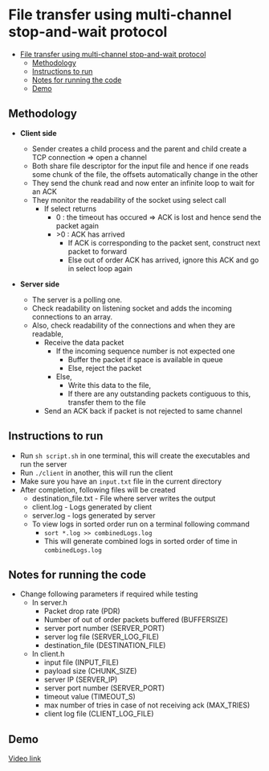 # File transfer using multi-channel stop-and-wait protocol

- [File transfer using multi-channel stop-and-wait protocol](#file-transfer-using-multi-channel-stop-and-wait-protocol)
  - [Methodology](#methodology)
  - [Instructions to run](#instructions-to-run)
  - [Notes for running the code](#notes-for-running-the-code)
  - [Demo](#demo)

## Methodology

- **Client side**
  - Sender creates a child process and the parent and child create a TCP connection => open a channel
  - Both share file descriptor for the input file and hence if one reads some chunk of the file, the offsets automatically change in the other
  - They send the chunk read and now enter an infinite loop to wait for an ACK
  - They monitor the readability of the socket using select call
    - If select returns
      - 0 : the timeout has occured => ACK is lost and hence send the packet again
      - \>0 : ACK has arrived
        - If ACK is corresponding to the packet sent, construct next packet to forward
        - Else out of order ACK has arrived, ignore this ACK and go in select loop again

- **Server side**
  - The server is a polling one.
  - Check readability on listening socket and adds the incoming connections to an array.
  - Also, check readability of the connections and when they are readable,
    - Receive the data packet
      - If the incoming sequence number is not expected one
        - Buffer the packet if space is available in queue
        - Else, reject the packet
      - Else,
        - Write this data to the file,
        - If there are any outstanding packets contiguous to this, transfer them to the file
    - Send an ACK back if packet is not rejected to same channel

## Instructions to run
  
- Run ```sh script.sh``` in one terminal, this will create the executables and run the server
- Run ```./client``` in another, this will run the client
- Make sure you have an ```input.txt``` file in the current directory
- After completion, following files will be created
  - destination_file.txt - File where server writes the output
  - client.log - Logs generated by client
  - server.log - logs generated by server
  - To view logs in sorted order run on a terminal following command
    - ```sort *.log >> combinedLogs.log```
    - This will generate combined logs in sorted order of time in ```combinedLogs.log```

## Notes for running the code

- Change following parameters if required while testing
  - In server.h
    - Packet drop rate (PDR)
    - Number of out of order packets buffered (BUFFERSIZE)
    - server port number (SERVER_PORT)
    - server log file (SERVER_LOG_FILE)
    - destination_file (DESTINATION_FILE)
  - In client.h
    - input file (INPUT_FILE)
    - payload size (CHUNK_SIZE)
    - server IP (SERVER_IP)
    - server port number (SERVER_PORT)
    - timeout value (TIMEOUT_S)
    - max number of tries in case of not receiving ack (MAX_TRIES)
    - client log file (CLIENT_LOG_FILE)

## Demo

[Video link](problem1.mp4)